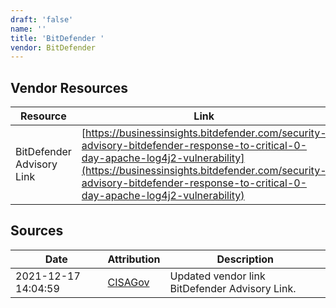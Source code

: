 ```yaml
---
draft: 'false'
name: ''
title: 'BitDefender '
vendor: BitDefender
---
```


## Vendor Resources
| Resource | Link |
| --- | --- |
| BitDefender Advisory Link | [https://businessinsights.bitdefender.com/security-advisory-bitdefender-response-to-critical-0-day-apache-log4j2-vulnerability](https://businessinsights.bitdefender.com/security-advisory-bitdefender-response-to-critical-0-day-apache-log4j2-vulnerability) |



## Sources
| Date | Attribution | Description |
| --- | --- | --- |
| 2021-12-17 14:04:59 | [CISAGov](https://raw.githubusercontent.com/cisagov/log4j-affected-db/develop/README.md) | Updated vendor link BitDefender Advisory Link.  |
